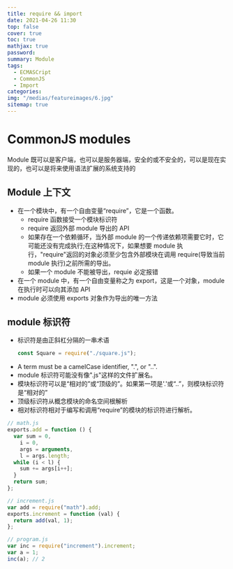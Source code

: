 ```yaml
---
title: require && import
date: 2021-04-26 11:30
top: false
cover: true
toc: true
mathjax: true
password:
summary: Module
tags:
  - ECMASCript
  - CommonJS
  - Import
categories:
img: "/medias/featureimages/6.jpg"
sitemap: true
---
```


# CommonJS modules

Module 既可以是客户端，也可以是服务器端，安全的或不安全的，可以是现在实现的，也可以是将来使用语法扩展的系统支持的

## Module 上下文

- 在一个模块中，有一个自由变量“require”，它是一个函数。
  - require 函数接受一个模块标识符
  - require 返回外部 module 导出的 API
  - 如果存在一个依赖循环，当外部 module 的一个传递依赖项需要它时，它可能还没有完成执行;在这种情况下，如果想要 module 执行，"require"返回的对象必须至少包含外部模块在调用 require(导致当前 module 执行)之前所需的导出。
  - 如果一个 module 不能被导出，requie 必定报错
- 在一个 module 中，有一个自由变量称之为 export，这是一个对象，module 在执行时可以向其添加 API
- module 必须使用 exports 对象作为导出的唯一方法

## module 标识符

- 标识符是由正斜杠分隔的一串术语
  ```js
  const Square = require("./square.js");
  ```
- A term must be a camelCase identifier, ".", or "..".
- module 标识符可能没有像".js"这样的文件扩展名。
- 模块标识符可以是“相对的”或“顶级的”。如果第一项是'.'或“..”，则模块标识符是“相对的”
- 顶级标识符从概念模块的命名空间根解析
- 相对标识符相对于编写和调用“require”的模块的标识符进行解析。

```js
// math.js
exports.add = function () {
  var sum = 0,
    i = 0,
    args = arguments,
    l = args.length;
  while (i < l) {
    sum += args[i++];
  }
  return sum;
};

// increment.js
var add = require("math").add;
exports.increment = function (val) {
  return add(val, 1);
};

// program.js
var inc = require("increment").increment;
var a = 1;
inc(a); // 2
```
